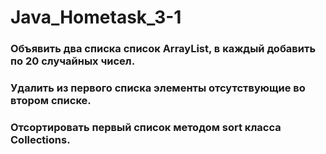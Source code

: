# Java_Hometask_3-1

### Объявить два списка список ArrayList, в каждый добавить по 20 случайных чисел. 
### Удалить из первого списка элементы отсутствующие во втором списке. 
### Отсортировать первый список методом sort класса Collections.
